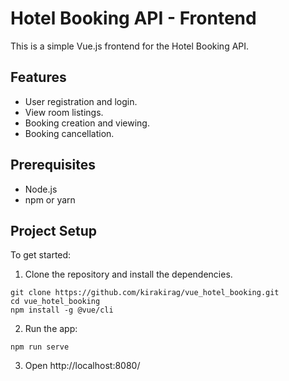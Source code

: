 # Hotel Booking API - Frontend

This is a simple Vue.js frontend for the Hotel Booking API.

## Features

- User registration and login.
- View room listings.
- Booking creation and viewing.
- Booking cancellation.

## Prerequisites

- Node.js
- npm or yarn

## Project Setup

To get started:
1. Clone the repository and install the dependencies.

```
git clone https://github.com/kirakirag/vue_hotel_booking.git
cd vue_hotel_booking
npm install -g @vue/cli
```

2. Run the app:
```
npm run serve
```

3. Open http://localhost:8080/
